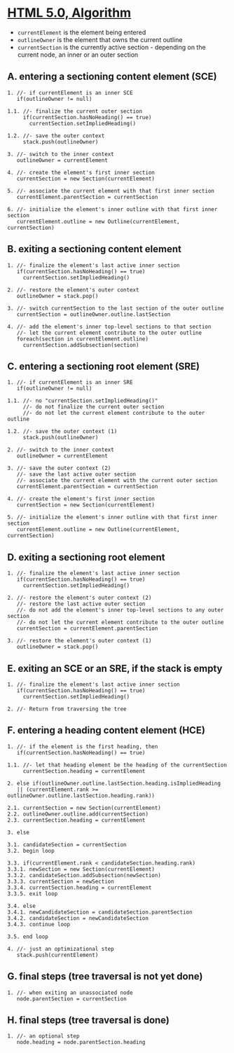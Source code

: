 
# [HTML 5.0, Algorithm](https://www.w3.org/TR/html5/sections.html#outlines)

* `currentElement` is the element being entered
* `outlineOwner` is the element that owns the current outline
* `currentSection` is the currently active section -
   depending on the current node, an inner or an outer section

## A. entering a sectioning content element (SCE)

```
1. //- if currentElement is an inner SCE
   if(outlineOwner != null)

1.1. //- finalize the current outer section
     if(currentSection.hasNoHeading() == true)
       currentSection.setImpliedHeading()

1.2. //- save the outer context
     stack.push(outlineOwner)

3. //- switch to the inner context
   outlineOwner = currentElement

4. //- create the element's first inner section
   currentSection = new Section(currentElement)

5. //- associate the current element with that first inner section
   currentElement.parentSection = currentSection

6. //- initialize the element's inner outline with that first inner section
   currentElement.outline = new Outline(currentElement, currentSection)
```

## B. exiting a sectioning content element

```
1. //- finalize the element's last active inner section
   if(currentSection.hasNoHeading() == true)
     currentSection.setImpliedHeading()

2. //- restore the element's outer context
   outlineOwner = stack.pop()

3. //- switch currentSection to the last section of the outer outline
   currentSection = outlineOwner.outline.lastSection

4. //- add the element's inner top-level sections to that section
   //- let the current element contribute to the outer outline
   foreach(section in currentElement.outline)
     currentSection.addSubsection(section)
```

## C. entering a sectioning root element (SRE)

```
1. //- if currentElement is an inner SRE
   if(outlineOwner != null)

1.1. //- no "currentSection.setImpliedHeading()"
     //- do not finalize the current outer section
     //- do not let the current element contribute to the outer outline
    
1.2. //- save the outer context (1)
     stack.push(outlineOwner)

2. //- switch to the inner context
   outlineOwner = currentElement

3. //- save the outer context (2)
   //- save the last active outer section
   //- associate the current element with the current outer section
   currentElement.parentSection = currentSection

4. //- create the element's first inner section
   currentSection = new Section(currentElement)

5. //- initialize the element's inner outline with that first inner section
   currentElement.outline = new Outline(currentElement, currentSection)
```

## D. exiting a sectioning root element

```
1. //- finalize the element's last active inner section
   if(currentSection.hasNoHeading() == true)
     currentSection.setImpliedHeading()

2. //- restore the element's outer context (2)
   //- restore the last active outer section
   //- do not add the element's inner top-level sections to any outer section
   //- do not let the current element contribute to the outer outline
   currentSection = currentElement.parentSection

3. //- restore the element's outer context (1)
   outlineOwner = stack.pop()
```

## E. exiting an SCE or an SRE, if the stack is empty

```
1. //- finalize the element's last active inner section
   if(currentSection.hasNoHeading() == true)
     currentSection.setImpliedHeading()

2. //- Return from traversing the tree
```

## F. entering a heading content element (HCE)

```
1. //- if the element is the first heading, then
   if(currentSection.hasNoHeading() == true)

1.1. //- let that heading element be the heading of the currentSection
     currentSection.heading = currentElement

2. else if(outlineOwner.outline.lastSection.heading.isImpliedHeading
   || (currentElement.rank >= outlineOwner.outline.lastSection.heading.rank))

2.1. currentSection = new Section(currentElement)
2.2. outlineOwner.outline.add(currentSection)
2.3. currentSection.heading = currentElement

3. else

3.1. candidateSection = currentSection
3.2. begin loop

3.3. if(currentElement.rank < candidateSection.heading.rank)
3.3.1. newSection = new Section(currentElement)
3.3.2. candidateSection.addSubsection(newSection)
3.3.3. currentSection = newSection
3.3.4. currentSection.heading = currentElement
3.3.5. exit loop

3.4. else
3.4.1. newCandidateSection = candidateSection.parentSection
3.4.2. candidateSection = newCandidateSection
3.4.3. continue loop

3.5. end loop

4. //- just an optimizational step
   stack.push(currentElement)
```

## G. final steps (tree traversal is not yet done)

```
1. //- when exiting an unassociated node
   node.parentSection = currentSection
```

## H. final steps (tree traversal is done)

```
1. //- an optional step
   node.heading = node.parentSection.heading
```
